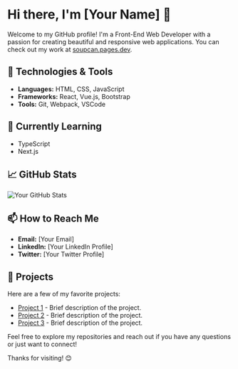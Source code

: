 # Hi there, I'm [Your Name] 👋

Welcome to my GitHub profile! I'm a Front-End Web Developer with a passion for creating beautiful and responsive web applications. You can check out my work at [soupcan.pages.dev](https://soupcan.pages.dev).

## 🔧 Technologies & Tools

- **Languages:** HTML, CSS, JavaScript
- **Frameworks:** React, Vue.js, Bootstrap
- **Tools:** Git, Webpack, VSCode

## 🌱 Currently Learning

- TypeScript
- Next.js

## 📈 GitHub Stats

![Your GitHub Stats](https://github-readme-stats.vercel.app/api?username=googleclassroom1&show_icons=true&theme=radical)

## 📫 How to Reach Me

- **Email:** [Your Email]
- **LinkedIn:** [Your LinkedIn Profile]
- **Twitter:** [Your Twitter Profile]

## 🚀 Projects

Here are a few of my favorite projects:

- [Project 1](link-to-your-project) - Brief description of the project.
- [Project 2](link-to-your-project) - Brief description of the project.
- [Project 3](link-to-your-project) - Brief description of the project.

Feel free to explore my repositories and reach out if you have any questions or just want to connect!

Thanks for visiting! 😊
